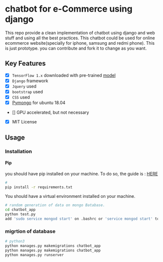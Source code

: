 # chatbot for e-Commerce using django

This repo provide a clean implementation of chatbot using django and web stuff and using all the best practices.
This chatbot could be used for online ecommerce website(specially for iphone, samsung and redmi phone). This is just prototype. you can contribute and fork it to change as you want.

## Key Features

- [x] `TensorFlow 1.x` downloaded with pre-trained [model](https://drive.google.com/file/d/1mVWFScBHFeA7oVxQzWb8QbKfTi3TToUr/view?usp=sharing)
- [x] `Django` framework
- [x] `Jquery` used
- [x] `bootstrap` used
- [x] `CSS` used
- [x] [Pymongo](https://docs.mongodb.com/manual/tutorial/install-mongodb-on-ubuntu/) for ubuntu 18.04
- [] GPU accelerated, but not necessary
- [x] MIT License


## Usage

### Installation

#### Pip
you should have pip installed on your machine. To do so, the guide is : [HERE](https://youtu.be/Tl3q8Wm0jvI)
```bash
#
pip install -r requirements.txt

```
You should have a virtual environment installed on your machine.
```bash
# random generation of data on mongo Batabase.
cd chatbot_app
python test.py
add 'sudo service mongod start' on .bashrc or 'service mongod start' to avoid password on bashrc file. :)
```

### migrtion of database
```bash
# python3
python manages.py makemigrations chatbot_app
python manages.py makemigrations chatbot_app
python manages.py runserver
```
